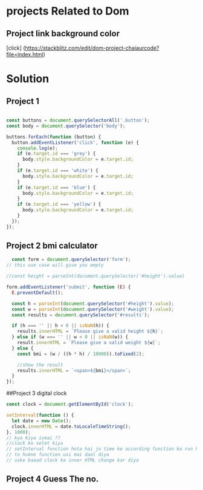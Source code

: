 # projects Related to Dom

##  Project link background color 
[click] (https://stackblitz.com/edit/dom-project-chaiaurcode?file=index.html)

# Solution 
## Project 1 

```javascript

const buttons = document.querySelectorAll('.button');
const body = document.querySelector('body');

buttons.forEach(function (button) {
  button.addEventListener('click', function (e) {
    console.log(e);
    if (e.target.id === 'grey') {
      body.style.backgroundColor = e.target.id;
    }
    if (e.target.id === 'white') {
      body.style.backgroundColor = e.target.id;
    }
    if (e.target.id === 'blue') {
      body.style.backgroundColor = e.target.id;
    }
    if (e.target.id === 'yellow') {
      body.style.backgroundColor = e.target.id;
    }
  });
});

```


## Project 2  bmi calculator 

```javascript
  const form = document.querySelector('form');
// this use case will give you empty

//const height = parseInt(document.querySelector('#height').value)

form.addEventListener('submit', function (E) {
  E.preventDefault();

  const h = parseInt(document.querySelector('#height').value);
  const w = parseInt(document.querySelector('#weight').value);
  const results = document.querySelector('#results');

  if (h === '' || h < 0 || isNaN(h)) {
    results.innerHTML = `Please give a valid height ${h}`;
  } else if (w === '' || w < 0 || isNaN(w)) {
    result.innerHTML = `Please give a valid weight ${w}`;
  } else {
    const bmi = (w / ((h * h) / 10000)).toFixed(2);

    //show the result
    results.innerHTML = `<span>${bmi}</span>`;
  }
});

```


##Project 3 digital clock 

```javascript 
const clock = document.getElementById('clock');

setInterval(function () {
  let date = new Date();
  clock.innerHTML = date.toLocaleTimeString();
}, 1000);
// kya kiya ismai ??
//clock ko selet kiya
// setInterval function hota hai jo time ke according function ko run karta hai
// to humne function usi mai daal diya
// uske baaad clock ka inner HTML change kar diya

```



## Project 4 Guess The no.

```javascript

```
